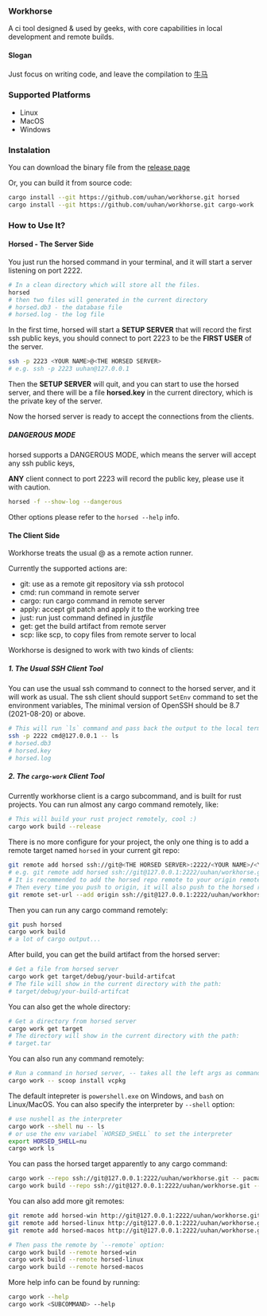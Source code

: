 ### Workhorse

A ci tool designed & used by geeks, with core capabilities in local development and remote builds.

#### Slogan

Just focus on writing code, and leave the compilation to [牛马](https://github.com/uuhan/workhorse/)

### Supported Platforms

- Linux
- MacOS
- Windows

### Instalation

You can download the binary file from the [release page](https://github.com/uuhan/workhorse/releases)

Or, you can build it from source code:

```bash
cargo install --git https://github.com/uuhan/workhorse.git horsed
cargo install --git https://github.com/uuhan/workhorse.git cargo-work
```

### How to Use It?

#### Horsed - The Server Side

You just run the horsed command in your terminal, and it will start a server
listening on port 2222.

```bash
# In a clean directory which will store all the files.
horsed
# then two files will generated in the current directory
# horsed.db3 - the database file
# horsed.log - the log file
```

In the first time, horsed will start a **SETUP SERVER** that will record the first ssh public keys,
you should connect to port 2223 to be the **FIRST USER** of the server.

```bash
ssh -p 2223 <YOUR NAME>@<THE HORSED SERVER>
# e.g. ssh -p 2223 uuhan@127.0.0.1
```

Then the **SETUP SERVER** will quit, and you can start to use the horsed server,
and there will be a file **horsed.key** in the current directory, which is the private key of the server.

Now the horsed server is ready to accept the connections from the clients.

##### DANGEROUS MODE

horsed supports a DANGEROUS MODE, which means the server will accept any ssh public keys,

**ANY** client connect to port 2223 will record the public key, please use it with caution.

```bash
horsed -f --show-log --dangerous
```

Other options please refer to the `horsed --help` info.

#### The Client Side

Workhorse treats the usual <Action>@<The Horsed Server> as a remote action runner.

Currently the supported actions are:

- git: use as a remote git repository via ssh protocol
- cmd: run command in remote server
- cargo: run cargo command in remote server
- apply: accept git patch and apply it to the working tree
- just: run just command defined in _justfile_
- get: get the build artifact from remote server
- scp: like scp, to copy files from remote server to local

Workhorse is designed to work with two kinds of clients:

##### 1. The Usual SSH Client Tool

You can use the usual ssh command to connect to the horsed server, and it will work as usual.
The ssh client should support `SetEnv` command to set the environment variables,
The minimal version of OpenSSH should be 8.7 (2021-08-20) or above.

```bash
# This will run `ls` command and pass back the output to the local terminal
ssh -p 2222 cmd@127.0.0.1 -- ls
# horsed.db3
# horsed.key
# horsed.log
```

##### 2. The `cargo-work` Client Tool

Currently workhorse client is a cargo subcommand, and is built for rust projects.
You can run almost any cargo command remotely, like:

```bash
# This will build your rust project remotely, cool :)
cargo work build --release
```

There is no more configure for your project, the only one thing is to add
a remote target named `horsed` in your current git repo:

```bash
git remote add horsed ssh://git@<THE HORSED SERVER>:2222/<YOUR NAME>/<YOUR REPO NAME>.git
# e.g. git remote add horsed ssh://git@127.0.0.1:2222/uuhan/workhorse.git
# It is recommended to add the horsed repo remote to your origin remote.
# Then every time you push to origin, it will also push to the horsed repo.
git remote set-url --add origin ssh://git@127.0.0.1:2222/uuhan/workhorse.git
```

Then you can run any cargo command remotely:

```bash
git push horsed
cargo work build
# a lot of cargo output...
```

After build, you can get the build artifact from the horsed server:

```bash
# Get a file from horsed server
cargo work get target/debug/your-build-artifcat
# The file will show in the current directory with the path:
# target/debug/your-build-artifcat
```

You can also get the whole directory:

```bash
# Get a directory from horsed server
cargo work get target
# The directory will show in the current directory with the path:
# target.tar
```

You can also run any command remotely:

```bash
# Run a command in horsed server, -- takes all the left args as command
cargo work -- scoop install vcpkg
```

The default intepreter is `powershell.exe` on Windows, and `bash` on Linux/MacOS.
You can also specify the interpreter by `--shell` option:

```bash
# use nushell as the interpreter
cargo work --shell nu -- ls
# or use the env variabel `HORSED_SHELL` to set the interpreter
export HORSED_SHELL=nu
cargo work ls
```

You can pass the horsed target apparently to any cargo command:

```bash
cargo work --repo ssh://git@127.0.0.1:2222/uuhan/workhorse.git -- pacman install zig
cargo work build --repo ssh://git@127.0.0.1:2222/uuhan/workhorse.git --release
```

You can also add more git remotes:

```bash
git remote add horsed-win http://git@127.0.0.1:2222/uuhan/workhorse.git
git remote add horsed-linux http://git@127.0.0.1:2222/uuhan/workhorse.git
git remote add horsed-macos http://git@127.0.0.1:2222/uuhan/workhorse.git

# Then pass the remote by `--remote` option:
cargo work build --remote horsed-win
cargo work build --remote horsed-linux
cargo work build --remote horsed-macos
```

More help info can be found by running:

```bash
cargo work --help
cargo work <SUBCOMMAND> --help
```

